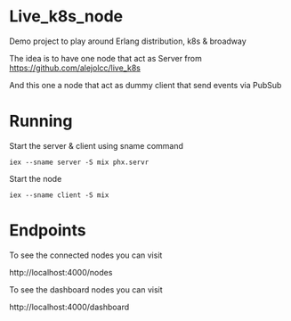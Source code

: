 # Live_k8s_node
Demo project to play around Erlang distribution, k8s & broadway

The idea is to have one node that act as Server from
https://github.com/alejolcc/live_k8s

And this one a node that act as dummy client that send events via PubSub

# Running

Start the server & client using sname command 
```
iex --sname server -S mix phx.servr
```
Start the node 
```
iex --sname client -S mix
```
# Endpoints

To see the connected nodes you can visit

http://localhost:4000/nodes

To see the dashboard nodes you can visit

http://localhost:4000/dashboard
